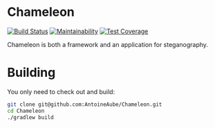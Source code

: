 # Chameleon

[![Build Status](https://travis-ci.org/AntoineAube/Chameleon.svg?branch=master)](https://travis-ci.org/AntoineAube/Chameleon)
[![Maintainability](https://api.codeclimate.com/v1/badges/a56da13a040a4b53b887/maintainability)](https://codeclimate.com/github/AntoineAube/Chameleon/maintainability)
[![Test Coverage](https://api.codeclimate.com/v1/badges/a56da13a040a4b53b887/test_coverage)](https://codeclimate.com/github/AntoineAube/Chameleon/test_coverage)

Chameleon is both a framework and an application for steganography.

# Building

You only need to check out and build:
```bash
git clone git@github.com:AntoineAube/Chameleon.git
cd Chameleon
./gradlew build
```